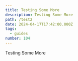 ```yaml
---
title: Testing Some More
description: Testing Some More
path: /test2
date: 2024-04-17T17:42:00.000Z
tags:
  - guides
number: 104
---
```

Testing Some More
